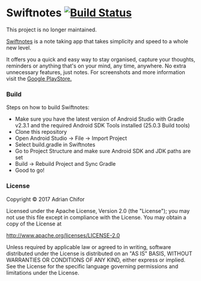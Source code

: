 # Swiftnotes [![Build Status](https://travis-ci.org/adrianchifor/Swiftnotes.svg)](https://travis-ci.org/adrianchifor/Swiftnotes)

This project is no longer maintained.

[Swiftnotes](https://play.google.com/store/apps/details?id=com.moonpi.swiftnotes) is a note taking app that takes simplicity and speed to a whole new level. 

It offers you a quick and easy way to stay organised, capture your thoughts, reminders or anything that's on your mind, any time, anywhere. No extra unnecessary features, just notes. For screenshots and more information visit the [Google PlayStore.](https://play.google.com/store/apps/details?id=com.moonpi.swiftnotes)

### Build

Steps on how to build Swiftnotes:
- Make sure you have the latest version of Android Studio with Gradle v2.3.1 and the required Android SDK Tools installed (25.0.3 Build tools)
- Clone this repository
- Open Android Studio -> File -> Import Project
- Select build.gradle in Swiftnotes
- Go to Project Structure and make sure Android SDK and JDK paths are set
- Build -> Rebuild Project and Sync Gradle
- Good to go!

### License

Copyright &copy; 2017 Adrian Chifor

Licensed under the Apache License, Version 2.0 (the "License"); you may not use this file except in compliance with the License. You may obtain a copy of the License at

http://www.apache.org/licenses/LICENSE-2.0

Unless required by applicable law or agreed to in writing, software distributed under the License is distributed on an "AS IS" BASIS, WITHOUT WARRANTIES OR CONDITIONS OF ANY KIND, either express or implied. See the License for the specific language governing permissions and limitations under the License.
